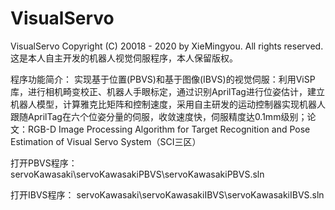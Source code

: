 # VisualServo
VisualServo
Copyright (C) 20018 - 2020 by XieMingyou. All rights reserved.
这是本人自主开发的机器人视觉伺服程序，本人保留版权。

程序功能简介：
实现基于位置(PBVS)和基于图像(IBVS)的视觉伺服：利用ViSP库，进行相机畸变校正、机器人手眼标定，通过识别AprilTag进行位姿估计，建立机器人模型，计算雅克比矩阵和控制速度，采用自主研发的运动控制器实现机器人跟随AprilTag在六个位姿分量的伺服，收敛速度快，伺服精度达0.1mm级别；论文：RGB-D Image Processing Algorithm for Target Recognition and Pose Estimation of Visual Servo System（SCI三区）

打开PBVS程序：
servoKawasaki\servoKawasakiPBVS\servoKawasakiPBVS.sln

打开IBVS程序：
servoKawasaki\servoKawasakiIBVS\servoKawasakiIBVS.sln
